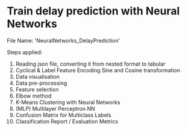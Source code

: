 # Train delay prediction with Neural Networks
File Name: 'NeuralNetworks_DelayPrediction'

Steps applied:
1. Reading json file, converting it from nested format to tabular 
2. Cyclical & Label Feature Encoding Sine and Cosine transformation 
3. Data visualisation 
4. Data pre-processing
5. Feature selection
6. Elbow method
7. K-Means Clustering with Neural Networks
8. (MLP) Multilayer Perceptron NN
9. Confusion Matrix for Multiclass Labels
10. Classification Report / Evaluation Metrics
